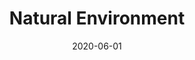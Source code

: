 ---
title: Natural Environment
permalink: /data/natural-environment/
layout: dch/search
class: datakit

sprint-name: 'Natural Environment'
date: 2020-06-01

lead: Datasets on pollution, agriculture, transportation emissions, and recycling <br><br>
image: /assets/img/photos/sprints/2020-natural-sprint.jpg
image-alt: Sunset over clouds and a grassy hillside
  
---